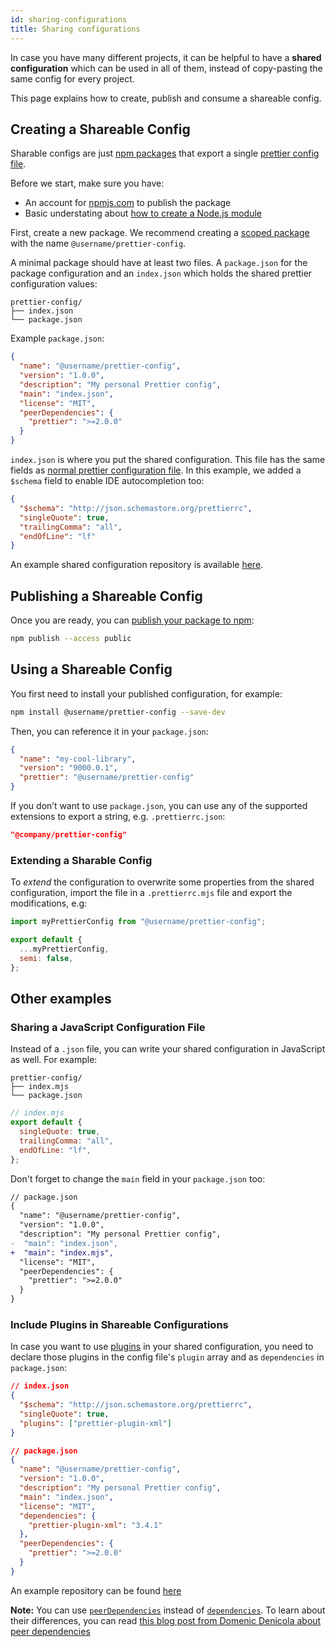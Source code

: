 ```yaml
---
id: sharing-configurations
title: Sharing configurations
---
```


In case you have many different projects, it can be helpful to have a **shared configuration** which can be used in all of them, instead of copy-pasting the same config for every project.

This page explains how to create, publish and consume a shareable config.

## Creating a Shareable Config

Sharable configs are just [npm packages](https://docs.npmjs.com/about-packages-and-modules#about-packages) that export a single [prettier config file](./configuration.md).

Before we start, make sure you have:

- An account for [npmjs.com](https://www.npmjs.com/) to publish the package
- Basic understating about [how to create a Node.js module](https://docs.npmjs.com/creating-node-js-modules)

First, create a new package. We recommend creating a [scoped package](https://docs.npmjs.com/cli/v10/using-npm/scope) with the name `@username/prettier-config`.

A minimal package should have at least two files. A `package.json` for the package configuration and an `index.json` which holds the shared prettier configuration values:

```text
prettier-config/
├── index.json
└── package.json
```

Example `package.json`:

```json
{
  "name": "@username/prettier-config",
  "version": "1.0.0",
  "description": "My personal Prettier config",
  "main": "index.json",
  "license": "MIT",
  "peerDependencies": {
    "prettier": ">=2.0.0"
  }
}
```

`index.json` is where you put the shared configuration. This file has the same fields as [normal prettier configuration file](./configuration.md). In this example, we added a `$schema` field to enable IDE autocompletion too:

```json
{
  "$schema": "http://json.schemastore.org/prettierrc",
  "singleQuote": true,
  "trailingComma": "all",
  "endOfLine": "lf"
}
```

An example shared configuration repository is available [here](https://github.com/azz/prettier-config).

## Publishing a Shareable Config

Once you are ready, you can [publish your package to npm](https://docs.npmjs.com/creating-and-publishing-scoped-public-packages#publishing-scoped-public-packages):

```sh
npm publish --access public
```

## Using a Shareable Config

You first need to install your published configuration, for example:

```sh
npm install @username/prettier-config --save-dev
```

Then, you can reference it in your `package.json`:

```json
{
  "name": "my-cool-library",
  "version": "9000.0.1",
  "prettier": "@username/prettier-config"
}
```

If you don’t want to use `package.json`, you can use any of the supported extensions to export a string, e.g. `.prettierrc.json`:

```json
"@company/prettier-config"
```

### Extending a Sharable Config

To _extend_ the configuration to overwrite some properties from the shared configuration, import the file in a `.prettierrc.mjs` file and export the modifications, e.g:

```js
import myPrettierConfig from "@username/prettier-config";

export default {
  ...myPrettierConfig,
  semi: false,
};
```

## Other examples

### Sharing a JavaScript Configuration File

Instead of a `.json` file, you can write your shared configuration in JavaScript as well. For example:

```text
prettier-config/
├── index.mjs
└── package.json
```

```mjs
// index.mjs
export default {
  singleQuote: true,
  trailingComma: "all",
  endOfLine: "lf",
};
```

Don't forget to change the `main` field in your `package.json` too:

```diff
// package.json
{
  "name": "@username/prettier-config",
  "version": "1.0.0",
  "description": "My personal Prettier config",
-  "main": "index.json",
+  "main": "index.mjs",
  "license": "MIT",
  "peerDependencies": {
    "prettier": ">=2.0.0"
  }
}
```

### Include Plugins in Shareable Configurations

In case you want to use [plugins](./plugins.md) in your shared configuration, you need to declare those plugins in the config file's `plugin` array and as `dependencies` in `package.json`:

```json
// index.json
{
  "$schema": "http://json.schemastore.org/prettierrc",
  "singleQuote": true,
  "plugins": ["prettier-plugin-xml"]
}
```

```json
// package.json
{
  "name": "@username/prettier-config",
  "version": "1.0.0",
  "description": "My personal Prettier config",
  "main": "index.json",
  "license": "MIT",
  "dependencies": {
    "prettier-plugin-xml": "3.4.1"
  },
  "peerDependencies": {
    "prettier": ">=2.0.0"
  }
}
```

An example repository can be found [here](https://github.com/kachkaev/routine-npm-packages/tree/bc3e658f88c0b41beb118c7a1b9b91ec647f8478/packages/prettier-config)

**Note:** You can use [`peerDependencies`](https://docs.npmjs.com/cli/v10/configuring-npm/package-json#peerdependencies) instead of [`dependencies`](https://docs.npmjs.com/cli/v10/configuring-npm/package-json#dependencies). To learn about their differences, you can read [this blog post from Domenic Denicola about peer dependencies](https://nodejs.org/en/blog/npm/peer-dependencies)
